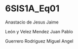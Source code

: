 # 6SIS1A_Eq01


Anastacio de Jesus Jaime

León y Velez Mendez Juan Pablo 



Guerrero Rodriguez Miguel Angel
